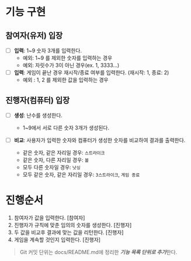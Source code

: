 # 기능 구현

## 참여자(유저) 입장
-[ ] **입력**: 1~9 숫자 3개를 입력한다.
    - 예외: 1~9 를 제외한 숫자를 입력하는 경우
    - 예외: 자릿수가 3이 아닌 경우(ex. 1, 3333...)
-[ ] **입력**: 게임이 끝난 경우 재시작/종료 여부를 입력한다. (재시작: 1, 종료: 2)
    - 예외 : 1, 2 를 제외한 값을 입력하는 경우

## 진행자(컴퓨터) 입장
-[ ] **생성**: 난수를 생성한다.
    - 1~9에서 서로 다른 숫자 3개가 생성된다.

-[ ] **비교**: 사용자가 입력한 숫자와 컴퓨터가 생성한 숫자를 비교하여 결과를 출력한다.
    - 같은 숫자, 같은 자리일 경우: `스트라이크`
    - 같은 숫자, 다른 자리일 경우: `볼`
    - 모두 다른 숫자일 경우: `낫싱`
    - 모두 같은 숫자, 같은 자리일 경우: `3스트라이크`, `게임 종료`

# 진행순서
1. 참여자가 값을 입력한다. [참여자]
2. 진행자가 규칙에 맞춘 임의의 숫자를 생성한다. [진행자]
3. 두 값을 비교후 결과에 맞는 값을 리턴한다. [진행자]
4. 게임을 계속할 것인지 입력한다. [진행자]

> Git 커밋 단위는 docs/README.md에 정리한 ***기능 목록 단위로 추가***한다.
